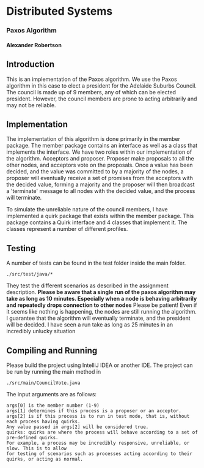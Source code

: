 # Distributed Systems
### Paxos Algorithm
#### Alexander Robertson

## Introduction
This is an implementation of the Paxos algorithm. We use the Paxos algorithm
in this case to elect a president for the Adelaide Suburbs Council. The council is made up
of 9 members, any of which can be elected president.
However, the council members are prone to acting arbitrarily and may not be reliable.

## Implementation
The implementation of this algorithm is done primarily in the member package. The member
package contains an interface as well as a class that implements the interface.
We have two roles within our implementation of the algorithm. Acceptors and proposer.
Proposer make proposals to all the other nodes, and acceptors vote on the proposals.
Once a value has been decided, and the value was committed to by a majority of the nodes,
a proposer will eventually receive a set of promises from the acceptors with the decided value,
forming a majority and the proposer will then broadcast a 'terminate' message to all nodes with
the decided value, and the process will terminate.

To simulate the unreliable nature of the council members, I have implemented a
quirk package that exists within the member package. This package contains a Quirk 
interface and 4 classes that implement it.
The classes represent a number of different profiles.


## Testing
A number of tests can be found in the test folder inside the main folder.

```
./src/test/java/*
```

They test the different scenarios as described in the assignment description.
**Please be aware that a single run of the paxos algorithm may take as long as 10 minutes.
Especially when a node is behaving arbitrarily and repeatedly drops connection to other nodes**
Please be patient! Even if it seems like nothing is happening, the nodes are still running the
algorithm. I guarantee that the algorithm will eventually terminate, and the president will be
decided. I have seen a run take as long as 25 minutes in an incredibly unlucky situation 


## Compiling and Running
Please build the project using IntelliJ IDEA or another IDE.
The project can be run by running the main method in 
```
./src/main/CouncilVote.java
```
The input arguments are as follows:
```
args[0] is the member number (1-9)
args[1] determines if this process is a proposer or an acceptor.
args[2] is if this process is to run in test mode, that is, without each process having quirks.
Any value passed in args[2] will be considered true.
quirks: quirks are where the process will behave according to a set of pre-defined quirks.
For example, a process may be incredibly responsive, unreliable, or slow. This is to allow
for testing of scenarios such as processes acting according to their quirks, or acting as normal.
```
